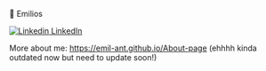 :milky_way: Emilios

[![Linkedin](https://i.stack.imgur.com/gVE0j.png) LinkedIn](https://www.linkedin.com/in/emilios-antoun-a0abb2163/)

More about me: https://emil-ant.github.io/About-page (ehhhh kinda outdated now but need to update soon!)
